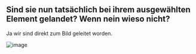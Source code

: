 ## Sind sie nun tatsächlich bei ihrem ausgewählten Element gelandet? Wenn nein wieso nicht?
Ja wir sind direkt zum Bild geleitet worden.

![image](https://github.com/andrinruegg/Modul293MaxAnd/assets/145563837/bdf725b6-88ae-4618-99b0-d17b8dc6d107)
